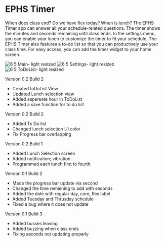# EPHS Timer
When does class end? Do we have flex today? When is lunch? The EPHS Timer app can answer all your schedule-related questions. The timer shows the minutes and seconds remaining until class ends. In the settings menu, you can enable your lunch to customize the timer to fit your schedule. The EPHS Timer also features a to-do list so that you can productively use your class time. For easy access, you can add the timer widget to your home screen. 

![6 5 Main- light resized](https://user-images.githubusercontent.com/94394689/161837251-751e3a84-9757-4865-8c2d-fb9a5da89ed4.png)
![6 5 Settings- light resized](https://user-images.githubusercontent.com/94394689/161837576-2a79de5c-5fe1-4ab5-b7db-1fc48e2b05d4.png)
![6 5 ToDoList- light resized](https://user-images.githubusercontent.com/94394689/161837561-c6585293-a56a-4bcb-b142-fb159b825fcb.png)




Version 0.2 Build 2
  - Created toDoList View
  - Updated Lunch selection view
  - Added sepereate hour in ToDoList
  - Added a save function for to do list
  
Version 0.2 Build 2
  - Added To Do list
  - Changed lunch selection UI color
  - Fix Progress bar overlapping


Version 0.2 Build 1
  - Added Lunch Selection screen
  - Added notification; vibration
  - Programmed each lunch first to fourth

Version 0.1 Build 2
  - Made the progress bar update via second
  - Changed the time remaining to add with seconds
  - Added the date with regular day, core, flex label
  - Added Tuesday and Thrusday schedule
  - Fixed a bug where it does not update

Version 0.1 Build 3
  - Added busses leaving
  - Added buzzing when class ends
  - Fixing seconds not updating properly
